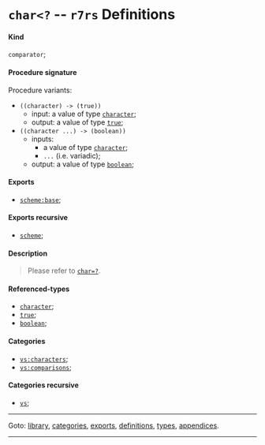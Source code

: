 

<a id='definition__r7rs__char_3c_3f'></a>

# `char<?` -- `r7rs` Definitions


<a id='definition__r7rs__char_3c_3f__kind'></a>

#### Kind

`comparator`;


<a id='definition__r7rs__char_3c_3f__procedure-signature'></a>

#### Procedure signature

Procedure variants:
 * `((character) -> (true))`
   * input: a value of type [`character`](../../r7rs/types/character.md#type__r7rs__character);
   * output: a value of type [`true`](../../r7rs/types/true.md#type__r7rs__true);
 * `((character ...) -> (boolean))`
   * inputs:
     * a value of type [`character`](../../r7rs/types/character.md#type__r7rs__character);
     * `...` (i.e. variadic);
   * output: a value of type [`boolean`](../../r7rs/types/boolean.md#type__r7rs__boolean);


<a id='definition__r7rs__char_3c_3f__exports'></a>

#### Exports

 * [`scheme:base`](../../r7rs/exports/scheme_3a_base.md#export__r7rs__scheme_3a_base);


<a id='definition__r7rs__char_3c_3f__exports-recursive'></a>

#### Exports recursive

 * [`scheme`](../../r7rs/exports/scheme.md#export__r7rs__scheme);


<a id='definition__r7rs__char_3c_3f__description'></a>

#### Description

> Please refer to [`char=?`](../../r7rs/definitions/char_3d_3f.md#definition__r7rs__char_3d_3f).


<a id='definition__r7rs__char_3c_3f__referenced-types'></a>

#### Referenced-types

 * [`character`](../../r7rs/types/character.md#type__r7rs__character);
 * [`true`](../../r7rs/types/true.md#type__r7rs__true);
 * [`boolean`](../../r7rs/types/boolean.md#type__r7rs__boolean);


<a id='definition__r7rs__char_3c_3f__categories'></a>

#### Categories

 * [`vs:characters`](../../r7rs/categories/vs_3a_characters.md#category__r7rs__vs_3a_characters);
 * [`vs:comparisons`](../../r7rs/categories/vs_3a_comparisons.md#category__r7rs__vs_3a_comparisons);


<a id='definition__r7rs__char_3c_3f__categories-recursive'></a>

#### Categories recursive

 * [`vs`](../../r7rs/categories/vs.md#category__r7rs__vs);

----

Goto: [library](../../r7rs/_index.md#library__r7rs), [categories](../../r7rs/categories/_index.md#toc__r7rs__categories), [exports](../../r7rs/exports/_index.md#toc__r7rs__exports), [definitions](../../r7rs/definitions/_index.md#toc__r7rs__definitions), [types](../../r7rs/types/_index.md#toc__r7rs__types), [appendices](../../r7rs/appendices/_index.md#toc__r7rs__appendices).

----

